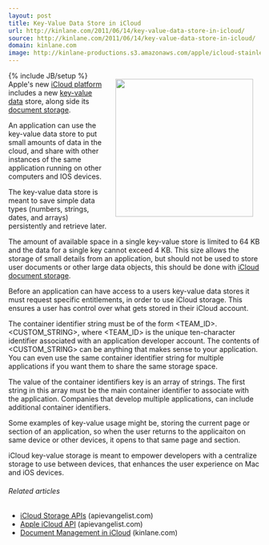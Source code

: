 ```yaml
---
layout: post
title: Key-Value Data Store in iCloud
url: http://kinlane.com/2011/06/14/key-value-data-store-in-icloud/
source: http://kinlane.com/2011/06/14/key-value-data-store-in-icloud/
domain: kinlane.com
image: http://kinlane-productions.s3.amazonaws.com/apple/icloud-stainless-3-devices-key-value.png
---
```

{% include JB/setup %}<img style="padding: 15px;" src="http://kinlane-productions.s3.amazonaws.com/apple/icloud-stainless-3-devices-key-value.png" alt="" width="275" align="right" />Apple's new <a title="iCloud platform" href="http://www.apple.com/icloud/">iCloud platform</a> includes a new <a class="zem_slink" title="Associative array" rel="wikipedia" href="http://en.wikipedia.org/wiki/Associative_array">key-value data</a> store, along side its <a title="document storage" href="http://www.kinlane.com/2011/06/document-management-in-icloud/">document storage</a>.<p></p>
An application can use the key-value data store to put small amounts of data in the cloud, and share with other instances of the same application running on other computers and IOS devices.<p></p>
The key-value data store is meant to save simple data types (numbers, strings, dates, and arrays) persistently and retrieve later.<p></p>
The amount of available space in a single key-value store is limited to 64 KB and the data for a single key cannot exceed 4 KB. This size allows the storage of small details from an application, but should not be used to store user documents or other large data objects, this should be done with <a title="iCloud document storage" href="http://blog.apievangelist.com/2011/06/08/icloud-storage-apis/">iCloud document storage</a>.<p></p>
Before an application can have access to a users key-value data stores it must request specific entitlements, in order to use iCloud storage.  This ensures a user has control over what gets stored in their iCloud account.<p></p>
The container identifier string must be of the form &lt;TEAM_ID&gt;.&lt;CUSTOM_STRING&gt;, where &lt;TEAM_ID&gt; is the unique ten-character identifier associated with an application developer account. The contents of &lt;CUSTOM_STRING&gt; can be anything that makes sense to your application. You can even use the same container identifier string for multiple applications if you want them to share the same storage space.<p></p>
The value of the container identifiers key is an array of strings. The first string in this array must be the main container identifier to associate with the application. Companies that develop multiple applications, can include additional container identifiers.<p></p>
Some examples of key-value usage might be, storing the current page or section of an application, so when the user returns to the applicaiton on same device or other devices, it opens to that same page and section.<p></p>
iCloud key-value storage is meant to empower developers with a centralize storage to use between devices, that enhances the user experience on Mac and iOS devices.
<h6 class="zemanta-related-title" style="font-size: 1em;">Related articles</h6>
<ul class="zemanta-article-ul">
	<li class="zemanta-article-ul-li"><a href="http://blog.apievangelist.com/2011/06/08/icloud-storage-apis/">iCloud Storage APIs</a> (apievangelist.com)</li>
	<li class="zemanta-article-ul-li"><a href="http://blog.apievangelist.com/2011/06/06/apple-icloud-api/">Apple iCloud API</a> (apievangelist.com)</li>
	<li class="zemanta-article-ul-li"><a href="http://www.kinlane.com/2011/06/document-management-in-icloud/">Document Management in iCloud</a> (kinlane.com)</li>
</ul>
